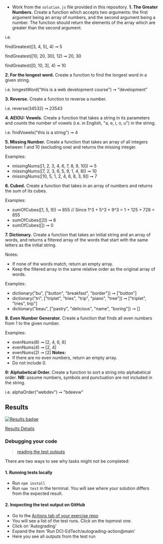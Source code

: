 * Work from the `solution.js` file provided in this repository.
**1. The Greater Numbers.**
Create a function which accepts two arguments: the first argument being an array of numbers, and the second argument being a number. The function should return the elements of the array which are greater than the second argument. 

i.e. 

findGreatest([3, 4, 5], 4) ➞ 5

findGreatest([10, 20, 30], 12) ➞ 20, 30

findGreatest([0, 10, 3], 4) ➞ 10

**2. For the longest word.**
Create a function to find the longest word in a given string. 

i.e. longestWord("this is a web development course") ➞  "development"

**3. Reverse.**
Create a function to reverse a number. 

i.e. reverse(34532) ➞ 23543

**4. AEIOU: Vowels.**
Create a function that takes a string in its parameters and counts the number of vowels (i.e. in English, "a, e, i, o, u") in the string. 

i.e. findVowels("this is a string") ➞ 4

**5. Missing Number.**
Create a function that takes an array of all integers between 1 and 10 (excluding one) and returns the missing integer.

Examples: 
* missingNums([1, 2, 3, 4, 6, 7, 8, 9, 10]) ➞ 5
* missingNums([7, 2, 3, 6, 5, 9, 1, 4, 8]) ➞ 10
* missingNums([10, 5, 1, 2, 4, 6, 8, 3, 9]) ➞ 7 

**6. Cubed.**
Create a function that takes in an array of numbers and returns the sum of its cubes. 

Examples: 
* sumOfCubes([1, 5, 9]) ➞ 855 // Since 1^3 + 5^3 + 9^3 = 1 + 125 + 729 = 855
* sumOfCubes([2]) ➞ 8
* sumOfCubes([]) ➞ 0

**7. Dictionary.**
Create a function that takes an initial string and an array of words, and returns a filtered array of the words that start with the same letters as the initial string.

Notes:
* If none of the words match, return an empty array.
* Keep the filtered array in the same relative order as the original array of words.

Examples:
* dictionary("bu", ["button", "breakfast", "border"]) ➞ ["button"]
* dictionary("tri", ["triplet", "tries", "trip", "piano", "tree"]) ➞ ["triplet", "tries", trip"]
* dictionary("beau", ["pastry", "delicious", "name", "boring"]) ➞ []

**8. Even Number Generator.**
Create a function that finds all even numbers from 1 to the given number.

Examples:
* evenNums(8) ➞ [2, 4, 6, 8]
* evenNums(4) ➞ [2, 4]
* evenNums(2) ➞ [2]
**Notes:** 
* If there are no even numbers, return an empty array. 
* Do not include 0. 

**9: Alphabetical Order.**
Create a function to sort a string into alphabetical order. **NB:** assume numbers, symbols and punctuation are not included in the string.

i.e. alphaOrder("webdev") ➞ "bdeevw" 
[//]: # (autograding info start)
## Results
  [![Results badge](../../blob/badges/.github/badges/autograding-solution/badge.svg)](https://github.com/D04-1/pb-arrays-24-02-22-pb-array-pt2-sihamsaidi/actions)
  
  [Results Details](https://github.com/D04-1/pb-arrays-24-02-22-pb-array-pt2-sihamsaidi/actions)
  
  ### Debugging your code
  > [reading the test outputs](https://github.com/DCI-EdTech/autograding-setup/wiki/Reading-test-outputs)
  
  There are two ways to see why tasks might not be completed:
  #### 1. Running tests locally
  - Run `npm install`
  - Run `npm test` in the terminal. You will see where your solution differs from the expected result.
  
  #### 2. Inspecting the test output on GitHub
  - Go to the [Actions tab of your exercise repo](https://github.com/D04-1/pb-arrays-24-02-22-pb-array-pt2-sihamsaidi/actions)
  - You will see a list of the test runs. Click on the topmost one.
  - Click on 'Autograding'
  - Expand the item 'Run DCI-EdTech/autograding-action@main'
  - Here you see all outputs from the test run
[//]: # (autograding info end)